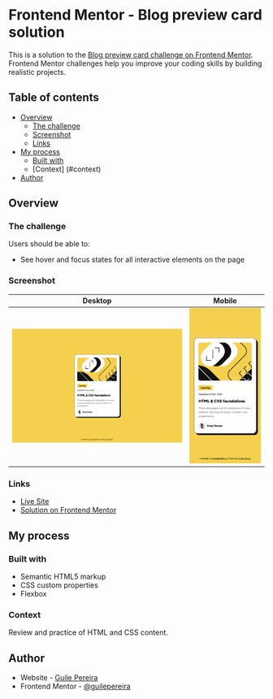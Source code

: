# Frontend Mentor - Blog preview card solution

This is a solution to the [Blog preview card challenge on Frontend Mentor](https://www.frontendmentor.io/challenges/blog-preview-card-ckPaj01IcS). Frontend Mentor challenges help you improve your coding skills by building realistic projects.

## Table of contents

- [Overview](#overview)
  - [The challenge](#the-challenge)
  - [Screenshot](#screenshot)
  - [Links](#links)
- [My process](#my-process)
  - [Built with](#built-with)
  - [Context] (#context)
- [Author](#author)

## Overview

### The challenge

Users should be able to:

- See hover and focus states for all interactive elements on the page

### Screenshot

| Desktop    | Mobile |
| -------- | ------- |
| ![](design/solution_desktop.png)  | ![](design/solution_mobile.png)    |

### Links

- [Live Site](https://guilepereira.github.io/blog-preview-card/)
- [Solution on Frontend Mentor](https://your-solution-url.com)

## My process

### Built with

- Semantic HTML5 markup
- CSS custom properties
- Flexbox

### Context

Review and practice of HTML and CSS content.

## Author

- Website - [Guile Pereira](https://www.linkedin.com/in/guilevpereira)
- Frontend Mentor - [@guilepereira](https://www.frontendmentor.io/profile/guilepereira)